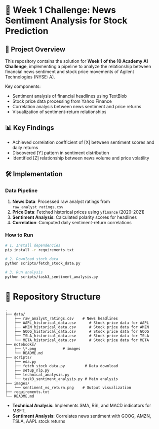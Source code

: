 # 🧠 Week 1 Challenge: News Sentiment Analysis for Stock Prediction

## 🚀 Project Overview

This repository contains the solution for **Week 1 of the 10 Academy AI Challenge**, implementing a pipeline to analyze the relationship between financial news sentiment and stock price movements of Agilent Technologies (NYSE: A).

Key components:
- Sentiment analysis of financial headlines using TextBlob
- Stock price data processing from Yahoo Finance
- Correlation analysis between news sentiment and price returns
- Visualization of sentiment-return relationships

## 📊 Key Findings

- Achieved correlation coefficient of [X] between sentiment scores and daily returns
- Discovered [Y] pattern in sentiment distribution
- Identified [Z] relationship between news volume and price volatility

## 🛠️ Implementation

### Data Pipeline
1. **News Data**: Processed raw analyst ratings from `raw_analyst_ratings.csv`
2. **Price Data**: Fetched historical prices using `yfinance` (2020-2021)
3. **Sentiment Analysis**: Calculated polarity scores for headlines
4. **Correlation**: Computed daily sentiment-return correlations

### How to Run
```bash
# 1. Install dependencies
pip install -r requirements.txt

# 2. Download stock data
python scripts/fetch_stock_data.py

# 3. Run analysis
python scripts/task3_sentiment_analysis.py
```
# 📁 Repository Structure

```plain text
.
├── data/
│   ├── raw_analyst_ratings.csv    # News headlines
│   ├── AAPL_historical_data.csv      # Stock price data for AAPL
│   ├── AMZN_historical_data.csv      # Stock price data for AMZN
│   ├── GOOG_historical_data.csv      # Stock price data for GOOG
│   ├── TSLA_historical_data.csv      # Stock price data for TSLA
│   └── META_historical_data.csv      # Stock price data for META
├── notebooks/
│   ├── \*.png            # images
│   └── README.md
├── scripts/
│   ├── eda.py
│   ├── fetch_stock_data.py         # Data download
│   ├── setup_nlp.py
│   ├── technical_analysis.py 
│   └── task3_sentiment_analysis.py # Main analysis
├── images/
│   └── sentiment_vs_return.png    # Output visualization
├── requirements.txt
└── README.md
```

- **Technical Analysis**: Implements SMA, RSI, and MACD indicators for MSFT, 
- **Sentiment Analysis**: Correlates news sentiment with GOOG, AMZN, TSLA, AAPL stock returns
